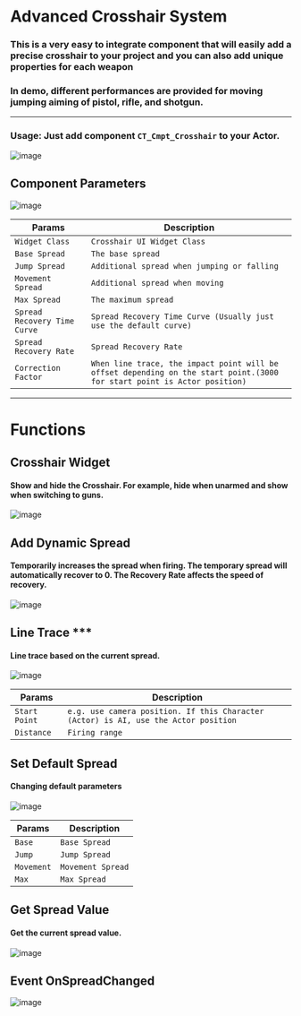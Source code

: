 
# Advanced Crosshair System
### This is a very easy to integrate component that will easily add a precise crosshair to your project and you can also add unique properties for each weapon
### In demo, different performances are provided for moving jumping aiming of pistol, rifle, and shotgun.

---

### Usage: Just add component `CT_Cmpt_Crosshair` to your Actor.
![image](https://github.com/user-attachments/assets/81f58f80-e902-4a6e-bedd-c61ecfc343f3)

## Component Parameters
![image](https://github.com/user-attachments/assets/f5f932e6-e4a3-4533-8933-7e3fd494711e)



| Params| Description |
| ----------- | ----------- |
| `Widget Class` |  `Crosshair UI Widget Class` 
| `Base Spread` |  `The base spread` 
| `Jump Spread` |  `Additional spread when jumping or falling` 
| `Movement Spread` |  `Additional spread when moving` 
| `Max Spread` |  `The maximum spread`
| `Spread Recovery Time Curve` |  `Spread Recovery Time Curve (Usually just use the default curve)` 
| `Spread Recovery Rate` |  `Spread Recovery Rate` 
| `Correction Factor` |  `When line trace, the impact point will be offset depending on the start point.(3000 for start point is Actor position)` 
---
# Functions

## Crosshair Widget
#### Show and hide the Crosshair. For example, hide when unarmed and show when switching to guns.
![image](https://github.com/user-attachments/assets/58e1ca83-6a76-4651-bb64-0304324c8024)

## Add Dynamic Spread
#### Temporarily increases the spread when firing. The temporary spread will automatically recover to 0. The Recovery Rate affects the speed of recovery.
![image](https://github.com/user-attachments/assets/07972668-419e-4063-8591-a7ad68ee7662)


## Line Trace ***
#### Line trace based on the current spread.
![image](https://github.com/user-attachments/assets/9b23c971-e7e4-4a7a-b394-3d47e17aec6a)

| Params| Description |
| ----------- | ----------- |
| `Start Point` |  `e.g. use camera position. If this Character (Actor) is AI, use the Actor position` 
| `Distance` |  `Firing range` 

## Set Default Spread
#### Changing default parameters
![image](https://github.com/user-attachments/assets/f2083d72-a668-4426-8ade-a48eb0db497b)

| Params| Description |
| ----------- | ----------- |
| `Base` |  `Base Spread` 
| `Jump` |  `Jump Spread` 
| `Movement` |  `Movement Spread` 
| `Max` |  `Max Spread` 

## Get Spread Value
#### Get the current spread value.
![image](https://github.com/user-attachments/assets/5706598d-518a-4aff-8fe6-b2c03482626e)

## Event OnSpreadChanged
![image](https://github.com/user-attachments/assets/8f5acbf0-90be-4c38-9ab4-b154a36e5114)

